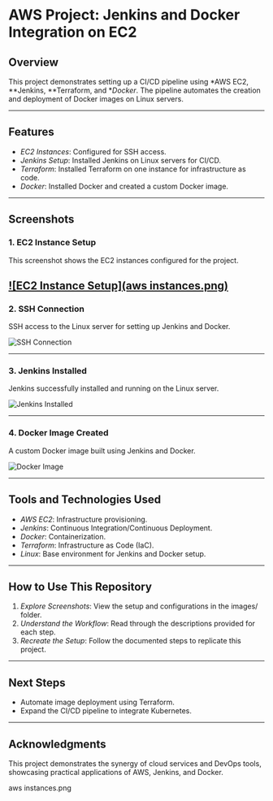 # AWS Project: Jenkins and Docker Integration on EC2

## Overview
This project demonstrates setting up a CI/CD pipeline using *AWS EC2, **Jenkins, **Terraform, and **Docker*. The pipeline automates the creation and deployment of Docker images on Linux servers.

---

## Features
- *EC2 Instances*: Configured for SSH access.
- *Jenkins Setup*: Installed Jenkins on Linux servers for CI/CD.
- *Terraform*: Installed Terraform on one instance for infrastructure as code.
- *Docker*: Installed Docker and created a custom Docker image.

---

## Screenshots
### 1. EC2 Instance Setup
This screenshot shows the EC2 instances configured for the project.

[![EC2 Instance Setup](aws instances.png)
](https://github.com/shashank485/devops-portfolio/blob/main/aws%20instances.png)
---

### 2. SSH Connection
SSH access to the Linux server for setting up Jenkins and Docker.

![SSH Connection](images/ssh-connection.png)

---

### 3. Jenkins Installed
Jenkins successfully installed and running on the Linux server.

![Jenkins Installed](images/jenkins-installed.png)

---

### 4. Docker Image Created
A custom Docker image built using Jenkins and Docker.

![Docker Image](images/docker-image.png)

---

## Tools and Technologies Used
- *AWS EC2*: Infrastructure provisioning.
- *Jenkins*: Continuous Integration/Continuous Deployment.
- *Docker*: Containerization.
- *Terraform*: Infrastructure as Code (IaC).
- *Linux*: Base environment for Jenkins and Docker setup.

---

## How to Use This Repository
1. *Explore Screenshots*: View the setup and configurations in the images/ folder.
2. *Understand the Workflow*: Read through the descriptions provided for each step.
3. *Recreate the Setup*: Follow the documented steps to replicate this project.

---

## Next Steps
- Automate image deployment using Terraform.
- Expand the CI/CD pipeline to integrate Kubernetes.

---

## Acknowledgments
This project demonstrates the synergy of cloud services and DevOps tools, showcasing practical applications of AWS, Jenkins, and Docker.

aws instances.png
